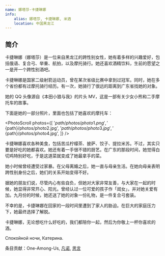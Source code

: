 ```yaml
---
name: 娜塔莎·卡捷琳娜
info:
    alias: 娜塔莎, 卡捷琳娜, 米酒
    location: 中国黑龙江
---
```


## 简介

卡捷琳娜（娜塔莎）是一位来自黑龙江的跨性别女性，她有着多样的兴趣爱好，包括俄语、复合弓、举重、航拍，以及摩托骑行。她还喜欢酒精饮料，生前的愿望之一是开一个跨性别酒吧。

卡捷琳娜是国家二级射箭运动员，曾在某次省级比赛中拿到过冠军。同时，她在多个省份都有过摩托骑行经历。有一次，她骑行了很远的距离到广东省找她的对象。

她的 QQ 头像源自《本田小狼与我》的片头 MV，这是一部有关少女小熊和二手摩托车的故事。

下面是她的一部分照片，里面也包括了她喜欢的摩托车：

<PhotoScroll photos={[
    '${path}/photos/photo1.png',
    '${path}/photos/photo2.jpg',
    '${path}/photos/photo3.jpg',
    '${path}/photos/photo4.jpg',
]} />

卡捷琳娜喜欢各种美食，包括苦瓜柠檬茶、披萨、饺子、提拉米苏。不过，其实只要是好吃的她都喜欢。她还有着一手很不错的厨艺。在广东的那段时间，她觉得白切鸡特别好吃，于是这道菜就变成了她最拿手的菜。

她小时候曾经遭受过家暴。在父母离婚之后，她一直与母亲生活。在她向母亲表明跨性别身份之后，她们的关系开始变得不好。

据她的朋友们说，尽管内心有些自负，但她对大家非常友善，与大家在一起的时候，她显得非常开心、阳光。曾经认过一位可爱的孩子作「闺女」，并对她关爱有加。九月份的时候，她还送了她的对象一份礼物，是一件复合弓套装。

不幸的是，卡捷琳娜在回家的一段时间里遭到了家人的胁迫。在巨大的家庭压力下，她最终选择了解脱。

卡捷琳娜，无论想吃什么好吃的，我们都陪你一起，然后为你敬上一杯你喜欢的酒。

Спокойной ночи, Катерина. 

条目贡献：One-Among-Us, [凡诺](https://twitter.com/VabfTvxPyfhtXgL), [思言](https://twitter.com/siyan_MTF)
